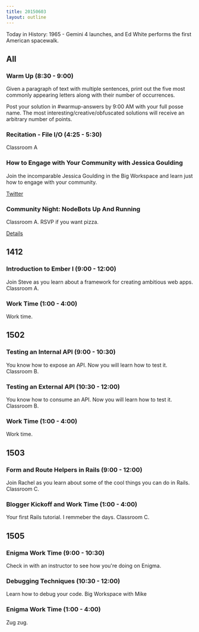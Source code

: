 ```yaml
---
title: 20150603
layout: outline
---
```


Today in History: 1965 - Gemini 4 launches, and Ed White performs the first American spacewalk.

## All

### Warm Up (8:30 - 9:00)

Given a paragraph of text with multiple sentences, print out the five most commonly appearing letters along with their number of occurrences.

Post your solution in #warmup-answers by 9:00 AM with your full posse name. 
The most interesting/creative/obfuscated solutions will receive an arbitrary number of points.

### Recitation - File I/O (4:25 - 5:30)

Classroom A

### How to Engage with Your Community with Jessica Goulding

Join the incomparable Jessica Goulding in the Big Workspace and learn just how to engage with your community.

[Twitter](https://twitter.com/jessicag)

### Community Night: NodeBots Up And Running

Classroom A.  RSVP if you want pizza.

[Details](http://www.meetup.com/Turing-Community-Events/events/222237680/)


## 1412

### Introduction to Ember I  (9:00 - 12:00)

Join Steve as you learn about a framework for creating ambitious web apps. Classroom A.

### Work Time (1:00 - 4:00)

Work time.


## 1502 

### Testing an Internal API (9:00 - 10:30)

You know how to expose an API. Now you will learn how to test it. Classroom B.

### Testing an External API (10:30 - 12:00)

You know how to consume an API. Now you will learn how to test it. Classroom B.

### Work Time (1:00 - 4:00)

Work time.


## 1503

### Form and Route Helpers in Rails (9:00 - 12:00)

Join Rachel as you learn about some of the cool things you can do in Rails. Classroom C.

### Blogger Kickoff and Work Time (1:00 - 4:00)
 
Your first Rails tutorial. I remmeber the days. Classroom C.


## 1505

### Enigma Work Time (9:00 - 10:30)

Check in with an instructor to see how you're doing on Enigma. 

### Debugging Techniques (10:30 - 12:00)

Learn how to debug your code. Big Workspace with Mike

### Enigma Work Time (1:00 - 4:00)

Zug zug.
